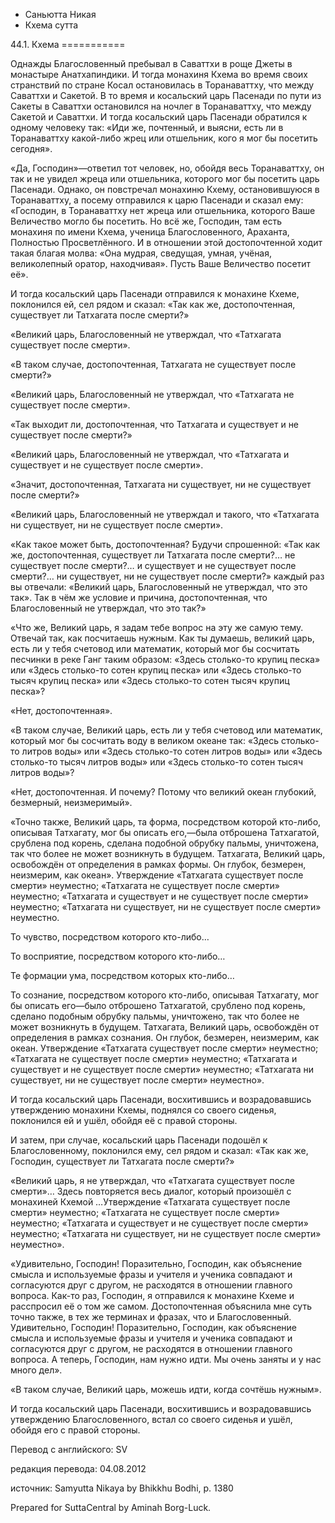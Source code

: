 









* Саньютта Никая
* Кхема сутта


44\.1\. Кхема
\=\=\=\=\=\=\=\=\=\=\=



Однажды Благословенный пребывал в Саваттхи в роще Джеты в монастыре Анатхапиндики\. И тогда монахиня Кхема во время своих странствий по стране Косал остановилась в Торанаваттху, что между Саваттхи и Сакетой\. В то время и косальский царь Пасенади по пути из Сакеты в Саваттхи остановился на ночлег в Торанаваттху, что между Сакетой и Саваттхи\. И тогда косальский царь Пасенади обратился к одному человеку так: «Иди же, почтенный, и выясни, есть ли в Торанаваттху какой\-либо жрец или отшельник, кого я мог бы посетить сегодня»\.


«Да, Господин»—ответил тот человек, но, обойдя весь Торанаваттху, он так и не увидел жреца или отшельника, которого мог бы посетить царь Пасенади\. Однако, он повстречал монахиню Кхему, остановившуюся в Торанаваттху, а посему отправился к царю Пасенади и сказал ему: «Господин, в Торанаваттху нет жреца или отшельника, которого Ваше Величество могло бы посетить\. Но всё же, Господин, там есть монахиня по имени Кхема, ученица Благословенного, Араханта, Полностью Просветлённого\. И в отношении этой достопочтенной ходит такая благая молва: «Она мудрая, сведущая, умная, учёная, великолепный оратор, находчивая»\. Пусть Ваше Величество посетит её»\.


И тогда косальский царь Пасенади отправился к монахине Кхеме, поклонился ей, сел рядом и сказал: «Так как же, достопочтенная, существует ли Татхагата после смерти?»


«Великий царь, Благословенный не утверждал, что «Татхагата существует после смерти»\.


«В таком случае, достопочтенная, Татхагата не существует после смерти?»


«Великий царь, Благословенный не утверждал, что «Татхагата не существует после смерти»\.


«Так выходит ли, достопочтенная, что Татхагата и существует и не существует после смерти?»


«Великий царь, Благословенный не утверждал, что «Татхагата и существует и не существует после смерти»\.


«Значит, достопочтенная, Татхагата ни существует, ни не существует после смерти?»


«Великий царь, Благословенный не утверждал и такого, что «Татхагата ни существует, ни не существует после смерти»\.


«Как такое может быть, достопочтенная? Будучи спрошенной: «Так как же, достопочтенная, существует ли Татхагата после смерти?… не существует после смерти?… и существует и не существует после смерти?… ни существует, ни не существует после смерти?» каждый раз вы отвечали: «Великий царь, Благословенный не утверждал, что это так»\. Так в чём же условие и причина, достопочтенная, что Благословенный не утверждал, что это так?»


«Что же, Великий царь, я задам тебе вопрос на эту же самую тему\. Отвечай так, как посчитаешь нужным\. Как ты думаешь, великий царь, есть ли у тебя счетовод или математик, который мог бы сосчитать песчинки в реке Ганг таким образом: «Здесь столько\-то крупиц песка» или «Здесь столько\-то сотен крупиц песка» или «Здесь столько\-то тысяч крупиц песка» или «Здесь столько\-то сотен тысяч крупиц песка»?


«Нет, достопочтенная»\.


«В таком случае, Великий царь, есть ли у тебя счетовод или математик, который мог бы сосчитать воду в великом океане так: «Здесь столько\-то литров воды» или «Здесь столько\-то сотен литров воды» или «Здесь столько\-то тысяч литров воды» или «Здесь столько\-то сотен тысяч литров воды»?


«Нет, достопочтенная\. И почему? Потому что великий океан глубокий, безмерный, неизмеримый»\.


«Точно также, Великий царь, та форма, посредством которой кто\-либо, описывая Татхагату, мог бы описать его,—была отброшена Татхагатой, срублена под корень, сделана подобной обрубку пальмы, уничтожена, так что более не может возникнуть в будущем\. Татхагата, Великий царь, освобождён от определения в рамках формы\. Он глубок, безмерен, неизмерим, как океан»\. Утверждение «Татхагата существует после смерти» неуместно; «Татхагата не существует после смерти» неуместно; «Татхагата и существует и не существует после смерти» неуместно; «Татхагата ни существует, ни не существует после смерти» неуместно\.


То чувство, посредством которого кто\-либо…


То восприятие, посредством которого кто\-либо…


Те формации ума, посредством которых кто\-либо…


То сознание, посредством которого кто\-либо, описывая Татхагату, мог бы описать его—было отброшено Татхагатой, срублено под корень, сделано подобным обрубку пальмы, уничтожено, так что более не может возникнуть в будущем\. Татхагата, Великий царь, освобождён от определения в рамках сознания\. Он глубок, безмерен, неизмерим, как океан\. Утверждение «Татхагата существует после смерти» неуместно; «Татхагата не существует после смерти» неуместно; «Татхагата и существует и не существует после смерти» неуместно; «Татхагата ни существует, ни не существует после смерти» неуместно»\.


И тогда косальский царь Пасенади, восхитившись и возрадовавшись утверждению монахини Кхемы, поднялся со своего сиденья, поклонился ей и ушёл, обойдя её с правой стороны\.


И затем, при случае, косальский царь Пасенади подошёл к Благословенному, поклонился ему, сел рядом и сказал: «Так как же, Господин, существует ли Татхагата после смерти?»


«Великий царь, я не утверждал, что «Татхагата существует после смерти»… Здесь повторяется весь диалог, который произошёл с монахиней Кхемой …Утверждение «Татхагата существует после смерти» неуместно; «Татхагата не существует после смерти» неуместно; «Татхагата и существует и не существует после смерти» неуместно; «Татхагата ни существует, ни не существует после смерти» неуместно»\.


«Удивительно, Господин\! Поразительно, Господин, как объяснение смысла и используемые фразы и учителя и ученика совпадают и согласуются друг с другом, не расходятся в отношении главного вопроса\. Как\-то раз, Господин, я отправился к монахине Кхеме и расспросил её о том же самом\. Достопочтенная объяснила мне суть точно также, в тех же терминах и фразах, что и Благословенный\. Удивительно, Господин\! Поразительно, Господин, как объяснение смысла и используемые фразы и учителя и ученика совпадают и согласуются друг с другом, не расходятся в отношении главного вопроса\. А теперь, Господин, нам нужно идти\. Мы очень заняты и у нас много дел»\.


«В таком случае, Великий царь, можешь идти, когда сочтёшь нужным»\.


И тогда косальский царь Пасенади, восхитившись и возрадовавшись утверждению Благословенного, встал со своего сиденья и ушёл, обойдя его с правой стороны\.



Перевод с английского: SV


редакция перевода: 04\.08\.2012


источник: Samyutta Nikaya by Bhikkhu Bodhi, p\. 1380


Prepared for SuttaCentral by Aminah Borg\-Luck\.






